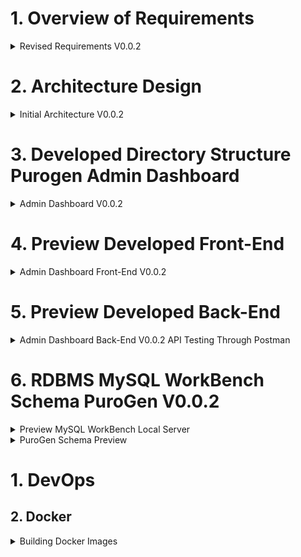 # 1. Overview of Requirements
<details>
<summary>Revised Requirements V0.0.2 </summary>

## Purogen Project Briefing

### Overview
Purogen specializes in providing customers with specific machines equipped with PLC services. The company aims to enhance their offerings by sending machine data to the cloud and associating this data with specific customers and their workers through a robust web application.

### Hardware Integration
The project involves integrating machine data with cloud services, ensuring each machine's data is accurately associated with the correct customer and their workers. This integration is crucial for providing real-time data access and management capabilities through the web application.

<details>

<summary>Machine Data Parameters </summary>

***Following Parameters need to go to RDBMS at AWS Cloud***
- Customer ID
- Machine ID
- Machine Location
- Processes
- Recipe
- Weight
- Mass
- Strain
- Terpene Name
- Manufacturer Name
- Injection Volume
- Injections
- Operator
- Customer Name
- Chamber
- Temporary1
- Temporary2
- Temporary3
- Created At
- Updated At

</details>

## Web Application Functionality
The web application will provide the following functionalities:

- **Registration:**
  - Admins can register customers, machines, and workers.
- **Assignment:**
  - Admins can assign machines to customers and workers to specific machines.
- **Data Monitoring:**
  - Real-time machine data monitoring for admins, customers, and workers.
- **Access Control:**
  - Fine-grained access control managed by admins and customers.

## Dashboards

### 1. Admin Dashboard
The Admin Dashboard is exclusively accessible to Purogen administrators. This dashboard provides comprehensive control over the system, including:

- **Customer Management:**
  - Register new customers.
  - Edit or delete existing customer information.
- **Machine Management:**
  - Register new machines and assign them to customers.
  - Edit or delete machine information.
- **Worker Management:**
  - Register new workers and assign them to customers and specific machines.
  - Edit or delete worker information.
- **Data Monitoring:**
  - View machine data for all customers.
- **Access Control:**
  - Manage customer and worker access to their respective dashboards.

### 2. Customer Dashboard
The Customer Dashboard is designed for customer use, providing access to relevant information and control over their workers and machines:

- **Machine Overview:**
  - View the list of machines registered and assigned to them by the admin.
  - Monitor machine data in real-time.
- **Worker Overview:**
  - View the list of workers registered and assigned to them by the admin.
- **Worker Management:**
  - Assign or unassign workers to/from machines.
  - Edit or delete worker information.
- **Access Control:**
  - Manage worker access to their dashboards.

### 3. Worker Dashboard
The Worker Dashboard is tailored for individual workers, offering a focused view of their assigned machines:

- **Machine Data:**
  - Access and monitor data from machines assigned to them.
- **Personal Access:**
  - Only registered workers can access this dashboard.

By implementing these features, Purogen aims to enhance their service offerings, streamline machine data management, and improve overall customer satisfaction.
</details>

<!-- --------------------------------------------- -->

# 2. Architecture Design
<details>
<summary>Initial Architecture V0.0.2</summary>

## V0.0.1
![architecture0.0.1](./assets/previewArchitecture/architectureV0.0.1.png)
## V0.0.2
![architecture0.0.2](./assets/previewArchitecture/architectureV0.0.2.png)

</details>
<!-- ---------------------------------------------- -->

# 3. Developed Directory Structure Purogen Admin Dashboard

<details>
<summary>Admin Dashboard V0.0.2 </summary>

```bash
purogen_website
├── assets
|  ├── architecture.png
|  ├── preview_dashboard.png
|  └── preview_login.png
├── client
|  ├── index.html
|  ├── package-lock.json
|  ├── package.json
|  ├── src
|  |  ├── App.css
|  |  ├── App.css.map
|  |  ├── App.jsx
|  |  ├── App.scss
|  |  ├── Assets
|  |  |  ├── aldi.jpg
|  |  |  ├── bannerImg.jpeg
|  |  |  ├── dadang.jpg
|  |  |  ├── gilbert.jpg
|  |  |  ├── images (1).png
|  |  |  ├── images (10).png
|  |  |  ├── images (2).png
|  |  |  ├── images (3).png
|  |  |  ├── images (4).png
|  |  |  ├── images (5).png
|  |  |  ├── images (6).png
|  |  |  ├── images (7).png
|  |  |  ├── images (8).png
|  |  |  ├── images (9).png
|  |  |  ├── logo.png
|  |  |  ├── purogen.png
|  |  |  ├── purogen_horizontal.png
|  |  |  └── video.mp4
|  |  ├── Components
|  |  |  ├── Actions
|  |  |  |  ├── Customers.jsx
|  |  |  |  ├── Machines.jsx
|  |  |  |  └── Users.jsx
|  |  |  ├── AssignmentMU
|  |  |  |  ├── RegisteredMachineInfo.jsx
|  |  |  |  └── RegisterMachine.jsx
|  |  |  ├── Dashboard
|  |  |  |  ├── BodySection
|  |  |  |  |  ├── ActivitySection
|  |  |  |  |  |  ├── activity.scss
|  |  |  |  |  |  ├── MachineDataActivity.jsx
|  |  |  |  |  |  └── MachineListingActivity.jsx
|  |  |  |  |  ├── Body.jsx
|  |  |  |  |  ├── ListingSection
|  |  |  |  |  |  └── Listing.jsx
|  |  |  |  |  └── TopSection
|  |  |  |  |     └── Top.jsx
|  |  |  |  ├── Dashboard.jsx
|  |  |  |  └── SideBarSection
|  |  |  |     ├── sidebar.css
|  |  |  |     ├── sidebar.css.map
|  |  |  |     ├── Sidebar.jsx
|  |  |  |     └── sidebar.scss
|  |  |  ├── LittleBlocks
|  |  |  |  └── DropDownRegisters.jsx
|  |  |  ├── Login
|  |  |  |  ├── Login.css
|  |  |  |  ├── Login.css.map
|  |  |  |  ├── Login.jsx
|  |  |  |  └── Login.scss
|  |  |  ├── NotFound
|  |  |  |  └── NotFound.jsx
|  |  |  └── Register
|  |  |     ├── Customer
|  |  |     |  ├── RegisterCustomer.jsx
|  |  |     |  └── RegisteredCustomerInfo.jsx
|  |  |     ├── Machine
|  |  |     |  ├── RegisteredMachineInfo.jsx
|  |  |     |  └── RegisterMachine.jsx
|  |  |     └── User
|  |  |        ├── RegisteredUserInfo.jsx
|  |  |        └── RegisterUser.jsx
|  |  ├── dustBin
|  |  |  └── AssignmentMachinesUsers.jsx
|  |  ├── hooks
|  |  |  ├── AuthContext.jsx
|  |  |  └── authenticationReducer.jsx
|  |  ├── main.jsx
|  |  ├── Routes
|  |  |  ├── index.jsx
|  |  |  ├── privateRoutes.jsx
|  |  |  └── routes.jsx
|  |  ├── store
|  |  |  ├── actions
|  |  |  |  └── authActions.jsx
|  |  |  ├── index.jsx
|  |  |  ├── reducers
|  |  |  |  └── authenticationReducer.jsx
|  |  |  └── store.jsx
|  |  ├── styles
|  |  |  ├── base
|  |  |  |  ├── root.scss
|  |  |  |  ├── typography.scss
|  |  |  |  └── utilites.scss
|  |  |  ├── dashboard
|  |  |  |  ├── bodySection
|  |  |  |  |  ├── activity
|  |  |  |  |  |  └── activity.scss
|  |  |  |  |  ├── body.scss
|  |  |  |  |  ├── listings
|  |  |  |  |  |  └── listing.scss
|  |  |  |  |  └── top
|  |  |  |  |     └── top.scss
|  |  |  |  ├── dashboard.scss
|  |  |  |  └── sidebar
|  |  |  |     └── sidebar.scss
|  |  |  ├── LittleBlocks
|  |  |  |  ├── download_buttons.scss
|  |  |  |  └── edit_delete_buttons.scss
|  |  |  ├── mediaQueries
|  |  |  |  └── mediaQueries.scss
|  |  |  ├── Modals
|  |  |  |  └── actionModals.scss
|  |  |  ├── register
|  |  |  |  └── register.scss
|  |  |  └── signin
|  |  |     └── signin.scss
|  |  └── utils
|  |     └── PrivateRoute.jsx
|  └── vite.config.js
├── package-lock.json
├── readme.md
├── rquirements
|  ├── check list.odt
|  ├── locked requirements.pdf
|  ├── progress.docx
|  ├── PurogenAdminDashboardV0.0.1.pdf
|  ├── Requirements Locked V0.0.1.pdf
|  ├── Requirements Locked V0.0.2.pdf
|  └── todo 0.0.2.txt
└── server
   ├── index.js
   ├── package-lock.json
   ├── package.json
   └── src
      ├── config
      |  ├── database.js
      |  └── purogen_database_design.sql
      ├── middleware
      |  ├── dataValidator.js
      |  └── tokenValidator.js
      ├── models
      |  ├── AdminRegistrationModel.js
      |  ├── AdminSessionsModel.js
      |  ├── CustomerMachineDataModel.js
      |  ├── CustomerRegistrationModel.js
      |  ├── ignoreCustomerMachineAssignmentModel.js
      |  ├── ignoreCustomerUserAssignmentModel.js
      |  ├── MachineRegistrationModel.js
      |  ├── UserMachineAssignmentModel.js
      |  └── UserRegistrationModel.js
      └── routes
         ├── AssignmentRoutes
         |  ├── ignoreCustomerMachineAssinment.js
         |  ├── ignoreCustomerUserAssinment.js
         |  └── UserMachineAssignment.js
         ├── AuthRoutes
         |  ├── LogOut.js
         |  └── SignIn.js
         ├── DeleteRoutes
         |  ├── DeleteCustomer.js
         |  ├── DeleteMachine.js
         |  └── DeleteUser.js
         ├── EditRoutes
         |  ├── EditCustomer.js
         |  ├── EditMachine.js
         |  └── EditUser.js
         ├── RegistrationRoutes
         |  ├── AdminRegistrationRoute.js
         |  ├── CustomerRegistrationRoute.js
         |  ├── MachineRegistrationRoute.js
         |  └── UserRegistration.js
         ├── UpdateRoutes
         └── VisulizationDataRoutes
            ├── AllCustomersMachinesData.js
            ├── AllRegisteredCustomers.js
            ├── AllRegisteredMachines.js
            ├── AllRegisteredUsers.js
            ├── ParticularCustomerMachineData.js
            └── ParticularCustomerMachines.js
```

</details>
<!-- ---------------------------------------------- -->

# 4. Preview Developed Front-End 

<details>
<summary> Admin Dashboard Front-End V0.0.2 </summary>

## Front-End Preview
### Sign In
![SignIn](./assets/previewDeveloped/login.png)


### Dashboard
![Dashboard](./assets/previewDeveloped/Dashboard.png)

### Machine Data Modal
![DashboardModal](./assets/previewDeveloped/FilterDataModal.png)

### Downloaded Machine Data
![Download](./assets/previewDeveloped/DownloadedFileExcel.png)

### Registrations
![Registrations](./assets/previewDeveloped/Registrations.png)

### Actions
![Actions](./assets/previewDeveloped/DeleteEditActions.png)

### Edit Action
![Edit](./assets/previewDeveloped/EditModal.png)

### Delete Action
![Delete](./assets/previewDeveloped/DeleteModal.png)

### User Machine Assignment
![AssignmentMachines](./assets/previewDeveloped/UserMachineAssignment.png)

</details>

# 5. Preview Developed Back-End

<details>

<summary>Admin Dashboard Back-End V0.0.2 API Testing Through Postman</summary>

### Postman Back-End Testing
![BACKEND API](./assets/previewDeveloped/APITestingPostman.png)
</details>

# 6. RDBMS MySQL WorkBench Schema PuroGen V0.0.2

<details>

<summary>Preview MySQL WorkBench Local Server</summary>

## MySQL WorkBench Local Server
![MySQLWorkBench](./assets/previewDeveloped/RDBMSsQLworkBench.png)


</details>
<details>
<summary>PuroGen Schema Preview</summary>
<ul>

<details>
<summary>V0.0.1</summary>

```bash
=========================================================
                    REQUIEMENTS 0.0.1
=========================================================

-- Create the purogen database
CREATE DATABASE IF NOT EXISTS purogen;

-- Switch to the purogen database
USE purogen;

-- Create the Users table
CREATE TABLE IF NOT EXISTS Users (
    user_id VARCHAR(36) PRIMARY KEY,
    username VARCHAR(50) UNIQUE,
    first_name VARCHAR(50),
    last_name VARCHAR(50),
    phone_number VARCHAR(15) UNIQUE,
    password VARCHAR(255),
    email VARCHAR(100) UNIQUE,
    admin BOOLEAN DEFAULT FALSE, -- New column for admin status
    created_at TIMESTAMP DEFAULT CURRENT_TIMESTAMP,
    updated_at TIMESTAMP DEFAULT CURRENT_TIMESTAMP ON UPDATE CURRENT_TIMESTAMP
);

CREATE TABLE IF NOT EXISTS User_Data (
    user_data_id VARCHAR(36) PRIMARY KEY,
    user_id VARCHAR(36),
    recipe VARCHAR(50),
    weight INT,
    mass VARCHAR(50),
    process VARCHAR(50),
    strain VARCHAR(50),
    operator VARCHAR(50),
    terpene_name VARCHAR(50),
    manufacturer_name VARCHAR(50),
    injection_volume INT,
    injections VARCHAR(50),
    customer_name VARCHAR(50),
    customer_id VARCHAR(50),
    Machine_ID VARCHAR(50),
    Machine_Location VARCHAR(50),
	created_at TIMESTAMP DEFAULT CURRENT_TIMESTAMP,
    updated_at TIMESTAMP DEFAULT CURRENT_TIMESTAMP ON UPDATE CURRENT_TIMESTAMP,
    FOREIGN KEY (user_id) REFERENCES Users(user_id) ON DELETE CASCADE
);

-- Create the User_Sessions table
CREATE TABLE IF NOT EXISTS User_Sessions (
    session_id VARCHAR(255) PRIMARY KEY,
    user_id VARCHAR(36),
    created_at TIMESTAMP DEFAULT CURRENT_TIMESTAMP,
    expires_at TIMESTAMP,
    FOREIGN KEY (user_id) REFERENCES Users(user_id) ON DELETE CASCADE
);

```
</details>

<details>
<summary>V0.0.2</summary>

```bash
=========================================================
                 REQUIEMENTS 0.0.2
=========================================================

-- Create the purogen database
CREATE DATABASE IF NOT EXISTS purogen;

-- Switch to the purogen database
USE purogen;

CREATE TABLE IF NOT EXISTS Admins_Table (
    admin_id VARCHAR(36) PRIMARY KEY,
    username VARCHAR(50) UNIQUE,
    first_name VARCHAR(50),
    last_name VARCHAR(50),
    phone_number VARCHAR(15) UNIQUE,
    password VARCHAR(255),
    email VARCHAR(100) UNIQUE,
    created_at TIMESTAMP DEFAULT CURRENT_TIMESTAMP,
    updated_at TIMESTAMP DEFAULT CURRENT_TIMESTAMP ON UPDATE CURRENT_TIMESTAMP
);

-- Create the Customers table
CREATE TABLE IF NOT EXISTS Customers_Table (
    customer_id VARCHAR(36) PRIMARY KEY,
    username VARCHAR(50) UNIQUE,
    box_name VARCHAR(50) UNIQUE,
    first_name VARCHAR(50),
    last_name VARCHAR(50),
    phone_number VARCHAR(15) UNIQUE,
    password VARCHAR(255),
    email VARCHAR(100) UNIQUE,
    created_at TIMESTAMP DEFAULT CURRENT_TIMESTAMP,
    updated_at TIMESTAMP DEFAULT CURRENT_TIMESTAMP ON UPDATE CURRENT_TIMESTAMP
);

-- Create the Users table with a reference to the Customers table
CREATE TABLE IF NOT EXISTS Users_Table (
    user_id VARCHAR(36) PRIMARY KEY,
    customer_id VARCHAR(36),
    username VARCHAR(50) UNIQUE,
    first_name VARCHAR(50),
    last_name VARCHAR(50),
    phone_number VARCHAR(15) UNIQUE,
    password VARCHAR(255),
    email VARCHAR(100) UNIQUE,
    created_at TIMESTAMP DEFAULT CURRENT_TIMESTAMP,
    updated_at TIMESTAMP DEFAULT CURRENT_TIMESTAMP ON UPDATE CURRENT_TIMESTAMP,
    FOREIGN KEY (customer_id) REFERENCES Customers_Table(customer_id)
);

-- Create the Machine_Registration table with a reference to the Customers table
CREATE TABLE IF NOT EXISTS Machine_Registration_Table (
    machine_register_id VARCHAR(36) PRIMARY KEY,
    customer_id VARCHAR(36),
    machine_id VARCHAR(50) UNIQUE,
    machine_location VARCHAR(50),
    created_at TIMESTAMP DEFAULT CURRENT_TIMESTAMP,
    updated_at TIMESTAMP DEFAULT CURRENT_TIMESTAMP ON UPDATE CURRENT_TIMESTAMP,
    FOREIGN KEY (customer_id) REFERENCES Customers_Table(customer_id)
);

-- Create the Customers_Machine_Data table
CREATE TABLE IF NOT EXISTS Customers_Machine_Data_Table (
    customers_machine_data_id VARCHAR(36) PRIMARY KEY,
    customer_id VARCHAR(36),
    machine_id VARCHAR(50),
    machine_location VARCHAR(50),
    processes VARCHAR(50),
    recipe VARCHAR(50),
    weight INT,
    mass VARCHAR(50),
    strain VARCHAR(50),
    terpene_name VARCHAR(50),
    manufacturer_name VARCHAR(50),
    injection_volume INT,
    injections VARCHAR(50),
    operator VARCHAR(50),
    customer_name VARCHAR(50),
    chamber VARCHAR(50),
    temporary1 VARCHAR(50),
    temporary2 VARCHAR(50),
    temporary3 VARCHAR(50),
    created_at TIMESTAMP DEFAULT CURRENT_TIMESTAMP,
    updated_at TIMESTAMP DEFAULT CURRENT_TIMESTAMP ON UPDATE CURRENT_TIMESTAMP,
    FOREIGN KEY (customer_id) REFERENCES Customers_Table(customer_id) ON DELETE CASCADE,
    FOREIGN KEY (machine_id) REFERENCES Machine_Registration_Table(machine_id) ON DELETE CASCADE
);

-- Create the Admin_Sessions table
CREATE TABLE IF NOT EXISTS Admin_Sessions (
    admin_session_id VARCHAR(255) PRIMARY KEY,
    admin_id VARCHAR(36),
    created_at TIMESTAMP DEFAULT CURRENT_TIMESTAMP,
    expires_at TIMESTAMP,
    FOREIGN KEY (admin_id) REFERENCES Admins_Table(admin_id) ON DELETE CASCADE
);

-- Create the Customer_Sessions table
CREATE TABLE IF NOT EXISTS Customer_Sessions (
    customer_session_id VARCHAR(255) PRIMARY KEY,
    customer_id VARCHAR(36),
    created_at TIMESTAMP DEFAULT CURRENT_TIMESTAMP,
    expires_at TIMESTAMP,
    FOREIGN KEY (customer_id) REFERENCES Customers_Table(customer_id) ON DELETE CASCADE
);

-- Create the User_Sessions table
CREATE TABLE IF NOT EXISTS User_Sessions (
    user_session_id VARCHAR(255) PRIMARY KEY,
    user_id VARCHAR(36),
    created_at TIMESTAMP DEFAULT CURRENT_TIMESTAMP,
    expires_at TIMESTAMP,
    FOREIGN KEY (user_id) REFERENCES Users_Table(user_id) ON DELETE CASCADE
);

CREATE TABLE IF NOT EXISTS User_Machine_Assignment_Table (
    user_machine_assignment_id VARCHAR(36) PRIMARY KEY DEFAULT (UUID()),
    customer_id VARCHAR(36) NOT NULL,
    machine_register_id VARCHAR(36) NOT NULL,
    user_id VARCHAR(36) NOT NULL,
    created_at TIMESTAMP DEFAULT CURRENT_TIMESTAMP,
    updated_at TIMESTAMP DEFAULT CURRENT_TIMESTAMP ON UPDATE CURRENT_TIMESTAMP,
    FOREIGN KEY (customer_id) REFERENCES Customers_Table(customer_id) ON DELETE CASCADE,
    FOREIGN KEY (machine_id) REFERENCES Machines_Table(machine_register_id) ON DELETE CASCADE,
    FOREIGN KEY (user_id) REFERENCES Users_Table(user_id) ON DELETE CASCADE
);

-- Triggers when data come from machine to cloud 
CREATE DEFINER=`root`@`localhost` TRIGGER `customers_machine_data_table_BEFORE_INSERT` BEFORE INSERT ON `customers_machine_data_table` FOR EACH ROW BEGIN
    DECLARE machineCustomerID CHAR(36);
    DECLARE newUUID CHAR(36);

    -- Generate a new UUID for customers_machine_data_id
    SET newUUID = UUID();

    -- Fetch the customer_id from the machines_table
    SELECT customer_id INTO machineCustomerID
    FROM machines_table
    WHERE machine_id = NEW.machine_id;

    -- Set the customer_id and customers_machine_data_id in the new customers_machine_data_table record
    SET NEW.customer_id = machineCustomerID;
    SET NEW.customers_machine_data_id = newUUID;
END


```
</details>
</ul>

</details>

<!-- --------------------------------------------- -->

# 1. DevOps
## 2. Docker

<details>
<summary>Building Docker Images</summary>

```bash
docker build -t <image name> .
```



</details>
